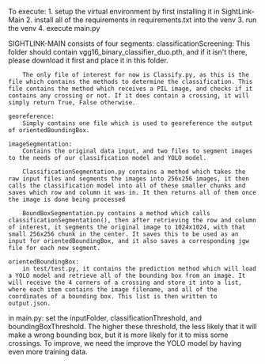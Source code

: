 To execute:
    1. setup the virtual environment by first installing it in SightLink-Main
    2. install all of the requirements in requirements.txt into the venv
    3. run the venv
    4. execute main.py
    
SIGHTLINK-MAIN consists of four segments:
    classificationScreening:
        This folder should contain vgg16_binary_classifier_duo.pth, and if it isn't there, please download it first and place it in this folder.

        The only file of interest for now is Classify.py, as this is the file which contains the methods to determine the classification. This file contains the method which receives a PIL image, and checks if it contains any crossing or not. If it does contain a crossing, it will simply return True, False otherwise.
    
    georeference:
        Simply contains one file which is used to georeference the output of orientedBoundingBox.

    imageSegmentation:
        Contains the original data input, and two files to segment images to the needs of our classification model and YOLO model.

        ClassificationSegmentation.py contains a method which takes the raw input files and segments the images into 256x256 images, it then calls the classification model into all of these smaller chunks and saves which row and column it was in. It then returns all of them once the image is done being processed

        BoundBoxSegmentation.py contains a method which calls classificationSegmentation(), then after retrieving the row and column of interest, it segments the original image to 1024x1024, with that small 256x256 chunk in the center. It saves this to be used as an input for orientedBoundingBox, and it also saves a corresponding jgw file for each new segment.

    orientedBoundingBox:
        in test/test.py, it contains the prediction method which will load a YOLO model and retrieve all of the bounding box from an image. It will receive the 4 corners of a crossing and store it into a list, where each item contains the image filename, and all of the coordinates of a bounding box. This list is then written to output.json.

in main.py:
    set the inputFolder, classificationThreshold, and boundingBoxThreshold. The higher these threshold, the less likely that it will make a wrong bounding box, but it is more likely for it to miss some crossings. To improve, we need the improve the YOLO model by having even more training data.
